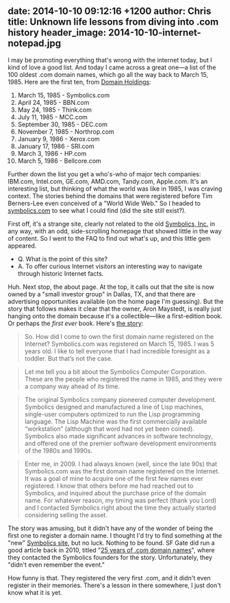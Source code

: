 date: 2014-10-10 09:12:16 +1200
author: Chris
title: Unknown life lessons from diving into .com history
header_image: 2014-10-10-internet-notepad.jpg
----

I may be promoting everything that's wrong with the internet today, but I kind of love a good list. And today I came across a great one—a list of the 100 oldest .com domain names, which go all the way back to March 15, 1985. Here are the first ten, from [Domain Holdings](http://www.domainholdings.com/recent-sales/100-oldest-domain-names/):

1.	March 15, 1985 - Symbolics.com
2.	April 24, 1985 - BBN.com
3.	May 24, 1985 - Think.com
4.	July 11, 1985 - MCC.com
5.	September 30, 1985 - DEC.com
6.	November 7, 1985 - Northrop.com
7.	January 9, 1986 - Xerox.com
8.	January 17, 1986 - SRI.com
9.	March 3, 1986 - HP.com
10.	March 5, 1986 - Bellcore.com

Further down the list you get a who's-who of major tech companies: IBM.com, Intel.com, GE.com, AMD.com, Tandy.com, Apple.com. It's an interesting list, but thinking of what the world was like in 1985, I was craving context. The stories behind the domains that were registered before Tim Berners-Lee even conceived of a "World Wide Web." So I headed to [symbolics.com](http://symbolics.com/) to see what I could find (did the site still exist?). 

First off, it's a strange site, clearly not related to the old [Symbolics, Inc.](http://www.wikiwand.com/en/Symbolics) in any way, with an odd, side-scrolling homepage that showed little in the way of content. So I went to the FAQ to find out what's up, and this little gem appeared.

+ Q. What is the point of this site?
+ A. To offer curious Internet visitors an interesting way to navigate through historic Internet facts.

Huh. Next stop, the about page. At the top, it calls out that the site is now owned by a "small investor group" in Dallas, TX, and that there are advertising opportunities available (on the home page I'm guessing). But the story that follows makes it clear that the owner, Aron Maystedt, is really just hanging onto the domain because it's a collectible—like a first-edition book. Or perhaps the *first ever* book. Here's [the story](http://symbolics.com/about-symbolics/):

> So. How did I come to own the first domain name registered on the Internet? Symbolics.com was registered on March 15, 1985. I was 5 years old. I like to tell everyone that I had incredible foresight as a toddler. But that’s not the case.

> Let me tell you a bit about the Symbolics Computer Corporation. These are the people who registered the name in 1985, and they were a company way ahead of its time.

> The original Symbolics company pioneered computer development. Symbolics designed and manufactured a line of Lisp machines, single-user computers optimized to run the Lisp programming language. The Lisp Machine was the first commercially available “workstation” (although that word had not yet been coined). Symbolics also made significant advances in software technology, and offered one of the premier software development environments of the 1980s and 1990s.

> Enter me, in 2009. I had always known (well, since the late 90s) that Symbolics.com was the first domain name registered on the Internet. It was a goal of mine to acquire one of the first few names ever registered. I know that others before me had reached out to Symbolics, and inquired about the purchase price of the domain name. For whatever reason, my timing was perfect (thank you Lord) and I contacted Symbolics right about the time they actually started considering selling the asset.

The story was amusing, but it didn't have any of the wonder of being the first one to register a domain name. I thought I'd try to find something at the "new" [Symbolics site](http://www.symbolics-dks.com/), but no luck. Nothing to be found. SF Gate did run a good article back in 2010, titled "[25 years of .com domain names](http://www.sfgate.com/business/article/25-years-of-com-domain-names-3270287.php)", where they contacted the Symbolics founders for the story. Unfortunately, they "didn't even remember the event."

How funny is that. They registered the very first .com, and it didn't even register in their memories. There's a lesson in there somewhere, I just don't know what it is yet. 

